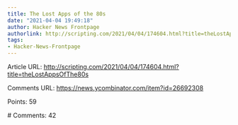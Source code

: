 ```yaml
---
title: The Lost Apps of the 80s
date: "2021-04-04 19:49:18"
author: Hacker News Frontpage
authorlink: http://scripting.com/2021/04/04/174604.html?title=theLostAppsOfThe80s
tags:
- Hacker-News-Frontpage
---
```


<p>Article URL: <a href="http://scripting.com/2021/04/04/174604.html?title=theLostAppsOfThe80s">http://scripting.com/2021/04/04/174604.html?title=theLostAppsOfThe80s</a></p>
<p>Comments URL: <a href="https://news.ycombinator.com/item?id=26692308">https://news.ycombinator.com/item?id=26692308</a></p>
<p>Points: 59</p>
<p># Comments: 42</p>
